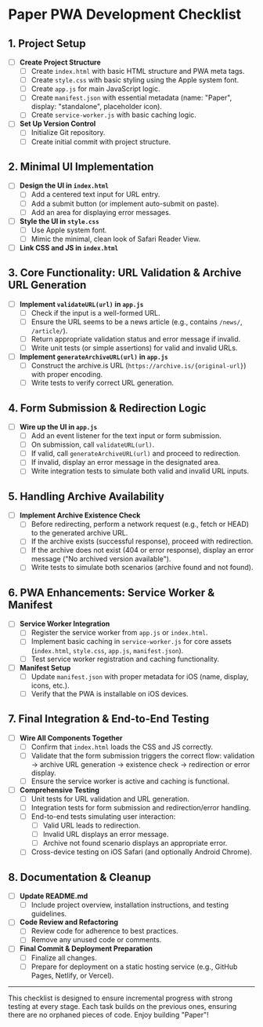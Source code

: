 # Paper PWA Development Checklist

## 1. Project Setup
- [ ] **Create Project Structure**
  - [ ] Create `index.html` with basic HTML structure and PWA meta tags.
  - [ ] Create `style.css` with basic styling using the Apple system font.
  - [ ] Create `app.js` for main JavaScript logic.
  - [ ] Create `manifest.json` with essential metadata (name: "Paper", display: "standalone", placeholder icon).
  - [ ] Create `service-worker.js` with basic caching logic.
- [ ] **Set Up Version Control**
  - [ ] Initialize Git repository.
  - [ ] Create initial commit with project structure.

## 2. Minimal UI Implementation
- [ ] **Design the UI in `index.html`**
  - [ ] Add a centered text input for URL entry.
  - [ ] Add a submit button (or implement auto-submit on paste).
  - [ ] Add an area for displaying error messages.
- [ ] **Style the UI in `style.css`**
  - [ ] Use Apple system font.
  - [ ] Mimic the minimal, clean look of Safari Reader View.
- [ ] **Link CSS and JS in `index.html`**

## 3. Core Functionality: URL Validation & Archive URL Generation
- [ ] **Implement `validateURL(url)` in `app.js`**
  - [ ] Check if the input is a well-formed URL.
  - [ ] Ensure the URL seems to be a news article (e.g., contains `/news/`, `/article/`).
  - [ ] Return appropriate validation status and error message if invalid.
  - [ ] Write unit tests (or simple assertions) for valid and invalid URLs.
- [ ] **Implement `generateArchiveURL(url)` in `app.js`**
  - [ ] Construct the archive.is URL (`https://archive.is/{original-url}`) with proper encoding.
  - [ ] Write tests to verify correct URL generation.

## 4. Form Submission & Redirection Logic
- [ ] **Wire up the UI in `app.js`**
  - [ ] Add an event listener for the text input or form submission.
  - [ ] On submission, call `validateURL(url)`.
  - [ ] If valid, call `generateArchiveURL(url)` and proceed to redirection.
  - [ ] If invalid, display an error message in the designated area.
  - [ ] Write integration tests to simulate both valid and invalid URL inputs.

## 5. Handling Archive Availability
- [ ] **Implement Archive Existence Check**
  - [ ] Before redirecting, perform a network request (e.g., fetch or HEAD) to the generated archive URL.
  - [ ] If the archive exists (successful response), proceed with redirection.
  - [ ] If the archive does not exist (404 or error response), display an error message ("No archived version available").
  - [ ] Write tests to simulate both scenarios (archive found and not found).

## 6. PWA Enhancements: Service Worker & Manifest
- [ ] **Service Worker Integration**
  - [ ] Register the service worker from `app.js` or `index.html`.
  - [ ] Implement basic caching in `service-worker.js` for core assets (`index.html`, `style.css`, `app.js`, `manifest.json`).
  - [ ] Test service worker registration and caching functionality.
- [ ] **Manifest Setup**
  - [ ] Update `manifest.json` with proper metadata for iOS (name, display, icons, etc.).
  - [ ] Verify that the PWA is installable on iOS devices.

## 7. Final Integration & End-to-End Testing
- [ ] **Wire All Components Together**
  - [ ] Confirm that `index.html` loads the CSS and JS correctly.
  - [ ] Validate that the form submission triggers the correct flow: validation → archive URL generation → existence check → redirection or error display.
  - [ ] Ensure the service worker is active and caching is functional.
- [ ] **Comprehensive Testing**
  - [ ] Unit tests for URL validation and URL generation.
  - [ ] Integration tests for form submission and redirection/error handling.
  - [ ] End-to-end tests simulating user interaction:
    - [ ] Valid URL leads to redirection.
    - [ ] Invalid URL displays an error message.
    - [ ] Archive not found scenario displays an appropriate error.
  - [ ] Cross-device testing on iOS Safari (and optionally Android Chrome).

## 8. Documentation & Cleanup
- [ ] **Update README.md**
  - [ ] Include project overview, installation instructions, and testing guidelines.
- [ ] **Code Review and Refactoring**
  - [ ] Review code for adherence to best practices.
  - [ ] Remove any unused code or comments.
- [ ] **Final Commit & Deployment Preparation**
  - [ ] Finalize all changes.
  - [ ] Prepare for deployment on a static hosting service (e.g., GitHub Pages, Netlify, or Vercel).

---

This checklist is designed to ensure incremental progress with strong testing at every stage. Each task builds on the previous ones, ensuring there are no orphaned pieces of code. Enjoy building "Paper"!

